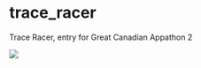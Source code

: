 trace_racer
===========

Trace Racer, entry for Great Canadian Appathon 2

![](http://i.imgur.com/7Y3IhcC.png)
